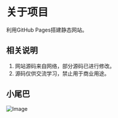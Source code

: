 # 关于项目
利用GitHub Pages搭建静态网站。

## 相关说明
1. 网站源码来自网络，部分源码已进行修改。
2. 源码仅供交流学习，禁止用于商业用途。

## 小尾巴
![Image](https://ftp.bmp.ovh/imgs/2021/07/2bd5fdd1938c2c96.jpg)

